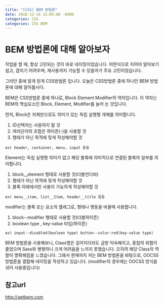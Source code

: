 ```yaml
---
title: "[CSS] BEM 방법론"
date: 2018-12-16 15:05:00 -0400
categories: CSS 
categories: CSS BEM
---
```


BEM 방법론에 대해 알아보자
=============

작업을 할 때, 항상 고민되는 것이 바로 네이밍이었습니다. 
어떤식으로 지어야 알아보기 쉽고, 겹치기 어려우며, 재사용까지 가능할 수 있을까가 주요 고민이었습니다.

그러던 중에 알게 된게 CSS방법론 입니다.
오늘은 CSS방법론 중에 하나인 BEM 방법론에 대해 알아봅시다.

BEM은 CSS방법론 중에 하나로, Block Element Modifier의 약자입니다.
이 약자는 BEM의 핵심요소인 Block, Element, Modifier를 늘어 논 것입니다.

먼저,  Block은 자체만으로도 의미가 있는 독립 실행형 개체를 의미합니다.

1. ID선택자는 사용하지 말 것
2. 여러단어의 조합은 하이픈(-)을 사용할 것
3. 형태가 아닌 목적에 맞게 작성해야할 것

``
ex) header, container, menu, input 등등
``

Element는 독립 실행형 의미가 없고 해당 블록에 의미적으로 연결된 블록의 일부를 의미합니다.

1. block__element 형태로 사용할 것(더블언더바)
2. 형태가 아닌 목적에 맞게 작성해야할 것
3. 블록 아래에서만 사용이 가능하게 작성해야할 것

``
ex) menu__item, list__Item, header__title 등등
``

modifier는 블록 또는 요소의 플래그로, 형태나 행동을 바꿀때 사용합니다.

1. block--modifier 형태로 사용할 것(더블하이픈)
2. boolean type , key-value 타입(하이픈)

``
ex) input--disabled(boolean type)
button--color-red(key-value type)
``

BEM 방법론을 사용해보니, Class명은 길어지더라도 금방 익숙해지고, 중첩의 위험이 줄었으며
Sass와 병행하니 크게 어려움을 느끼지 못했습니다.
오히려 해당 Class의 역할이 명확해짐을 느꼈습니다.
그래서 현재까지 저는 BEM 방법론을 바탕으로, OOCSS 방법론을 결합해 네이밍을 작성하고 있습니다.
(modifier의 경우에는 OOCSS 방식을 섞어 사용중입니다)





참고url
------------------
<http://getbem.com> 
